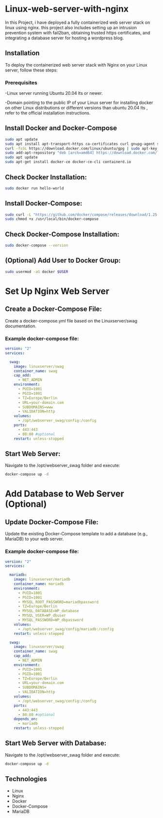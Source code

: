 # Linux-web-server-with-nginx 

In this Project, i have deployed a fully containerized web server stack on linux using nginx. this project also includes setting up an intrusion prevention system with fail2ban, obtaining trusted https certificates, and integrating a database server for hosting a wordpress blog.

## Installation

To deploy the containerized web server stack with Nginx on your Linux server, follow these steps:

### Prerequisites

-Linux server running Ubuntu 20.04 lts or newer.

-Domain pointing to the public IP of your Linux server
 for installing docker on other Linux distributions or different versions than ubuntu 20.04 lts , 
 refer to the official installation instructions.

## Install Docker and Docker-Compose

```bash
sudo apt update
sudo apt install apt-transport-https ca-certificates curl gnupg-agent software-properties-common
curl -fsSL https://download.docker.com/linux/ubuntu/gpg | sudo apt-key add -
sudo add-apt-repository "deb [arch=amd64] https://download.docker.com/linux/ubuntu $(lsb_release -cs) stable"
sudo apt update
sudo apt-get install docker-ce docker-ce-cli containerd.io
```

## Check Docker Installation:

```bash
sudo docker run hello-world
```

## Install Docker-Compose:

```bash
sudo curl -L "https://github.com/docker/compose/releases/download/1.25.5/docker-compose-$(uname -s)-$(uname -m)" -o /usr/local/bin/docker-compose
sudo chmod +x /usr/local/bin/docker-compose

```
## Check Docker-Compose Installation:

```bash
sudo docker-compose --version
```
## (Optional) Add User to Docker Group:
```bash
sudo usermod -aG docker $USER
```
# Set Up Nginx Web Server

## Create a Docker-Compose File:
Create a docker-compose.yml file based on the Linuxserver/swag documentation.

### Example docker-compose file:
```yml
version: "2"
services:

  swag:
    image: linuxserver/swag
    container_name: swag
    cap_add:
      - NET_ADMIN
    environment:
      - PUID=1001
      - PGID=1001
      - TZ=Europe/Berlin
      - URL=your-domain.com
      - SUBDOMAINS=www
      - VALIDATION=http
    volumes:
      - /opt/webserver_swag/config:/config
    ports:
      - 443:443
      - 80:80 #optional
    restart: unless-stopped
```
## Start Web Server:
Navigate to the /opt/webserver_swag folder and execute:
```bash
docker-compose up -d
```

# Add Database to Web Server (Optional)
## Update Docker-Compose File:
Update the existing Docker-Compose template to add a database (e.g., MariaDB) to your web server.
### Example docker-compose file:

```yml
version: "2"
services:

  mariadb:
    image: linuxserver/mariadb
    container_name: mariadb
    environment:
      - PUID=1001
      - PGID=1001
      - MYSQL_ROOT_PASSWORD=mariadbpassword
      - TZ=Europe/Berlin
      - MYSQL_DATABASE=WP_database
      - MYSQL_USER=WP_dbuser
      - MYSQL_PASSWORD=WP_dbpassword
    volumes:
      - /opt/webserver_swag/config/mariadb:/config
    restart: unless-stopped

  swag:
    image: linuxserver/swag
    container_name: swag
    cap_add:
      - NET_ADMIN
    environment:
      - PUID=1001
      - PGID=1001
      - TZ=Europe/Berlin
      - URL=your-domain.com
      - SUBDOMAINS=
      - VALIDATION=http
    volumes:
      - /opt/webserver_swag/config:/config
    ports:
      - 443:443
      - 80:80 #optional
    depends_on:
      - mariadb
    restart: unless-stopped
```

## Start Web Server with Database:
Navigate to the /opt/webserver_swag folder and execute:
```bash
docker-compose up -d
```

## Technologies

- Linux
- Nginx
- Docker
- Docker-Compose
- MariaDB


